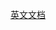 <a href="https://github.com/Mrzhangxiaoduo/react-native-speech-recognizer/blob/master/README.md">英文文档</a>
